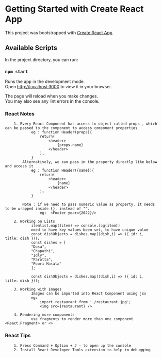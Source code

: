# Getting Started with Create React App

This project was bootstrapped with [Create React App](https://github.com/facebook/create-react-app).

## Available Scripts

In the project directory, you can run:

### `npm start`

Runs the app in the development mode.\
Open [http://localhost:3000](http://localhost:3000) to view it in your browser.

The page will reload when you make changes.\
You may also see any lint errors in the console.

### React Notes

        1. Every React Component has access to object called props , which can be passed to the component to access component properties
                eg : function Header(props){
                    return(
                        <header>
                            {props.name}
                        </header>
                    );
                }
            Alternatively, we can pass in the property directly like below and access it
                eg : function Header({name}){
                    return(
                        <header>
                            {name}
                        </header>
                    );
                }

            Note : if we need to pass numeric value as property, it needs to be wrapped inside {}, instead of "".
                    eg:  <Footer year={2022}/>

        2. Working on Lists
                itemlist.map((item) => console.log(item))
                need to have key values been set, to have unique value
                const dishObjects = dishes.map((dish,i) => ({ id: i, title: dish }));
                const dishes = [
                "Dosa",
                "Chapathi",
                "Idly",
                "Parotta",
                "Poori Masala"
                ];

                const dishObjects = dishes.map((dish,i) => ({ id: i, title: dish }));

        3. Working with Images
                Images can be imported into React Component using jsx 
                eg:
                    import restaurant from './restaurant.jpg';
                    <img src={restaurant} />

        4. Rendering more components
                use fragments to render more than one component <React.Fragment> or <>




### React Tips

        1. Press Command + Option + J - to open up the console
        2. Install React Developer Tools extension to help in debugging
